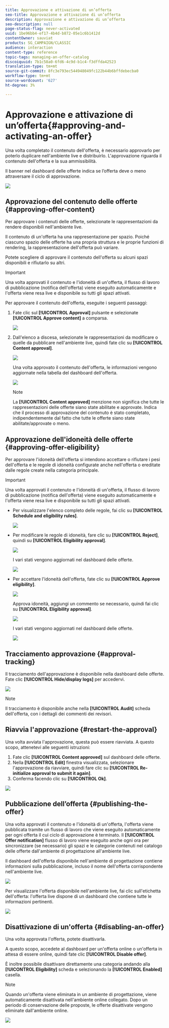 ```yaml
---
title: Approvazione e attivazione di un’offerta
seo-title: Approvazione e attivazione di un’offerta
description: Approvazione e attivazione di un’offerta
seo-description: null
page-status-flag: never-activated
uuid: 1be96bb4-ef17-4b4d-b872-05e1c6b1412d
contentOwner: sauviat
products: SG_CAMPAIGN/CLASSIC
audience: interaction
content-type: reference
topic-tags: managing-an-offer-catalog
discoiquuid: 7b1c58a0-6fd6-4c9d-b1c4-f3dffda42523
translation-type: tm+mt
source-git-commit: 8fc3e793ec544948049fc122b44b6bffdebecba0
workflow-type: tm+mt
source-wordcount: '627'
ht-degree: 3%

---
```



# Approvazione e attivazione di un’offerta{#approving-and-activating-an-offer}

Una volta completato il contenuto dell&#39;offerta, è necessario approvarlo per poterlo duplicare nell&#39;ambiente live e distribuirlo. L&#39;approvazione riguarda il contenuto dell&#39;offerta e la sua ammissibilità.

Il banner nel dashboard delle offerte indica se l’offerta deve o meno attraversare il ciclo di approvazione.

![](assets/offer_validate_001.png)

## Approvazione del contenuto delle offerte {#approving-offer-content}

Per approvare i contenuti delle offerte, selezionate le rappresentazioni da rendere disponibili nell&#39;ambiente live.

Il contenuto di un&#39;offerta ha una rappresentazione per spazio. Poiché ciascuno spazio delle offerte ha una propria struttura e le proprie funzioni di rendering, la rappresentazione dell&#39;offerta può variare.

Potete scegliere di approvare il contenuto dell&#39;offerta su alcuni spazi disponibili e rifiutarlo su altri.

>[!IMPORTANT]
>
>Una volta approvati il contenuto e l&#39;idoneità di un&#39;offerta, il flusso di lavoro di pubblicazione (notifica dell&#39;offerta) viene eseguito automaticamente e l&#39;offerta viene resa live e disponibile su tutti gli spazi attivati.

Per approvare il contenuto dell&#39;offerta, eseguite i seguenti passaggi:

1. Fate clic sul **[!UICONTROL Approval]** pulsante e selezionate **[!UICONTROL Approve content]** a comparsa.

   ![](assets/offer_validate_002.png)

1. Dall&#39;elenco a discesa, selezionate le rappresentazioni da modificare o quelle da pubblicare nell&#39;ambiente live, quindi fate clic su **[!UICONTROL Content approval]**.

   ![](assets/offer_validate_003.png)

   Una volta approvato il contenuto dell&#39;offerta, le informazioni vengono aggiornate nella tabella del dashboard dell&#39;offerta.

   ![](assets/offer_validate_004.png)

   >[!NOTE]
   >
   >La **[!UICONTROL Content approved]** menzione non significa che tutte le rappresentazioni delle offerte siano state abilitate e approvate. Indica che il processo di approvazione del contenuto è stato completato, indipendentemente dal fatto che tutte le offerte siano state abilitate/approvate o meno.

## Approvazione dell&#39;idoneità delle offerte {#approving-offer-eligibility}

Per approvare l&#39;idoneità dell&#39;offerta si intendono accettare o rifiutare i pesi dell&#39;offerta e le regole di idoneità configurate anche nell&#39;offerta o ereditate dalle regole create nella categoria principale.

>[!IMPORTANT]
>
>Una volta approvati il contenuto e l&#39;idoneità di un&#39;offerta, il flusso di lavoro di pubblicazione (notifica dell&#39;offerta) viene eseguito automaticamente e l&#39;offerta viene resa live e disponibile su tutti gli spazi attivati.

* Per visualizzare l&#39;elenco completo delle regole, fai clic su **[!UICONTROL Schedule and eligibility rules]**.

   ![](assets/offer_validate_005.png)

* Per modificare le regole di idoneità, fare clic su **[!UICONTROL Reject]**, quindi su **[!UICONTROL Eligibility approval]**.

   ![](assets/offer_validate_007.png)

   I vari stati vengono aggiornati nel dashboard delle offerte.

   ![](assets/offer_validate_006.png)

* Per accettare l&#39;idoneità dell&#39;offerta, fate clic su **[!UICONTROL Approve eligibility]**.

   ![](assets/offer_validate_008.png)

   Approva idoneità, aggiungi un commento se necessario, quindi fai clic su **[!UICONTROL Eligibility approval]**.

   ![](assets/offer_validate_009.png)

   I vari stati vengono aggiornati nel dashboard delle offerte.

   ![](assets/offer_validate_010.png)

## Tracciamento approvazione {#approval-tracking}

Il tracciamento dell&#39;approvazione è disponibile nella dashboard delle offerte. Fate clic **[!UICONTROL Hide/display logs]** per accedervi.

![](assets/offer_validate_012.png)

>[!NOTE]
>
>Il tracciamento è disponibile anche nella **[!UICONTROL Audit]** scheda dell&#39;offerta, con i dettagli dei commenti dei revisori.

## Riavvia l&#39;approvazione {#restart-the-approval}

Una volta avviata l&#39;approvazione, questa può essere riavviata. A questo scopo, attenetevi alle seguenti istruzioni:

1. Fate clic **[!UICONTROL Content approved]** sul dashboard delle offerte.
1. Nella **[!UICONTROL Edit]** finestra visualizzata, selezionare l&#39;approvazione da riavviare, quindi fare clic su **[!UICONTROL Re-initialize approval to submit it again]**.
1. Conferma facendo clic su **[!UICONTROL Ok]**.

![](assets/offer_validate_013.png)

## Pubblicazione dell’offerta {#publishing-the-offer}

Una volta approvati il contenuto e l&#39;idoneità di un&#39;offerta, l&#39;offerta viene pubblicata tramite un flusso di lavoro che viene eseguito automaticamente per ogni offerta il cui ciclo di approvazione è terminato. Il **[!UICONTROL Offer notification]** flusso di lavoro viene eseguito anche ogni ora per sincronizzare (se necessario) gli spazi e le categorie contenuti nel catalogo delle offerte dall&#39;ambiente di progettazione all&#39;ambiente live.

Il dashboard dell&#39;offerta disponibile nell&#39;ambiente di progettazione contiene informazioni sulla pubblicazione, incluso il nome dell&#39;offerta corrispondente nell&#39;ambiente live.

![](assets/offer_golive_001.png)

Per visualizzare l&#39;offerta disponibile nell&#39;ambiente live, fai clic sull&#39;etichetta dell&#39;offerta: l&#39;offerta live dispone di un dashboard che contiene tutte le informazioni pertinenti.

![](assets/offer_golive_002.png)

## Disattivazione di un&#39;offerta {#disabling-an-offer}

Una volta approvata l&#39;offerta, potete disattivarla.

A questo scopo, accedete al dashboard per un&#39;offerta online o un&#39;offerta in attesa di essere online, quindi fate clic **[!UICONTROL Disable offer]**.

È inoltre possibile disattivare direttamente una categoria andando alla **[!UICONTROL Eligibility]** scheda e selezionando la **[!UICONTROL Enabled]** casella.

>[!NOTE]
>
>Quando un&#39;offerta viene eliminata in un ambiente di progettazione, viene automaticamente disattivata nell&#39;ambiente online collegato. Dopo un periodo di conservazione delle proposte, le offerte disattivate vengono eliminate dall&#39;ambiente online.

![](assets/offer_preview_deactivate.png)

